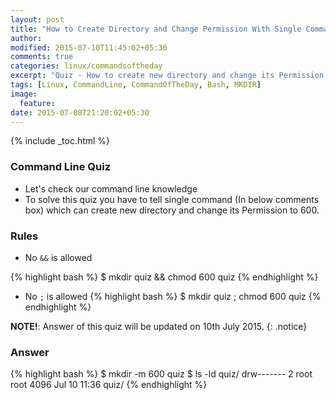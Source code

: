 ```yaml
---
layout: post
title: "How to Create Directory and Change Permission With Single Command"
author:
modified: 2015-07-10T11:45:02+05:30
comments: true
categories: linux/commandsoftheday
excerpt: "Quiz - How to create new directory and change its Permission with single command"
tags: [Linux, CommandLine, CommandOfTheDay, Bash, MKDIR]
image:
  feature:
date: 2015-07-08T21:20:02+05:30
---
```


{% include _toc.html %}

### Command Line Quiz

* Let's check our command line knowledge
* To solve this quiz you have to tell single command (In below comments box) which can create new directory and change its Permission to 600.

### Rules

* No `&&` is allowed

{% highlight bash %}
$ mkdir quiz && chmod 600 quiz
{% endhighlight %}

* No `;`  is allowed
{% highlight bash %}
$ mkdir quiz ; chmod 600 quiz
{% endhighlight %}

**NOTE!**: Answer of this quiz will be updated on 10th July 2015.
{: .notice}

### Answer
{% highlight bash %}
$ mkdir -m 600 quiz
$ ls -ld quiz/
drw------- 2 root root 4096 Jul 10 11:36 quiz/
{% endhighlight %}
